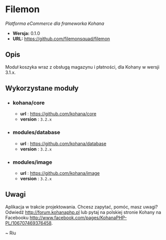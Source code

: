 # Filemon

*Platforma eCommerce dla frameworka Kohana*

- **Wersja:** 0.1.0
- **URL:** <https://github.com/filemonsquad/filemon>

## Opis

Moduł koszyka wraz z obsługą magazynu i płatności, dla Kohany w wersji 3.1.x. 

## Wykorzystane moduły

- ### kohana/core
	- **url** : <https://github.com/kohana/core>
	- **version** : `3.2.x`
  
- ### modules/database
	- **url** : <https://github.com/kohana/database>
	- **version** : `3.2.x`

- ### modules/image
	- **url** : <https://github.com/kohana/image>
	- **version** : `3.2.x`
  
## Uwagi

Aplikacja w trakcie projektowania. Chcesz zapytać, pomóc, masz uwagi? Odwiedź <http://forum.kohanaphp.pl> lub pytaj na polskiej stronie Kohany na Facebooku <http://www.facebook.com/pages/KohanaPHP-PL/106707469376458>.


~ Riu
